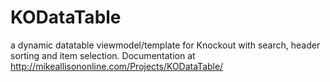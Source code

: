 KODataTable
===========

a dynamic datatable viewmodel/template for Knockout with search, header sorting and item selection.
Documentation at http://mikeallisononline.com/Projects/KODataTable/
